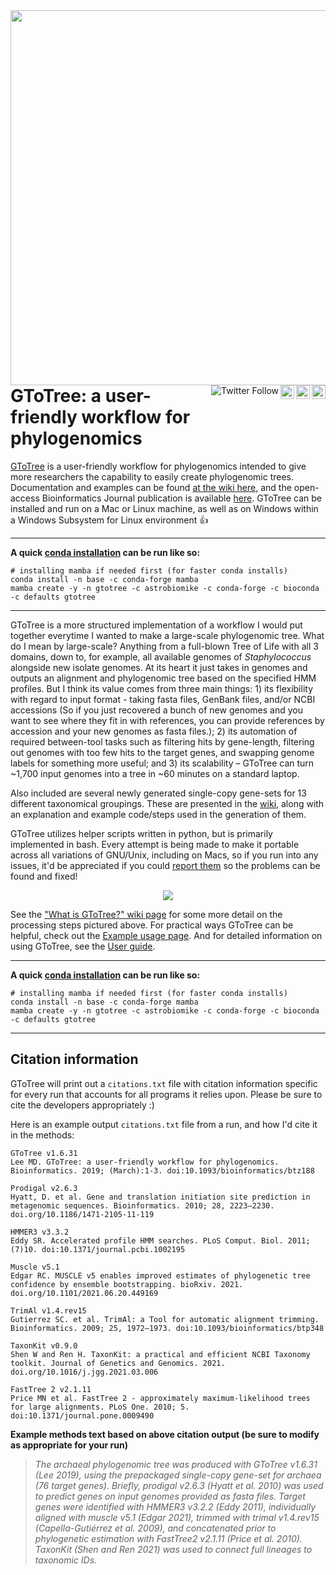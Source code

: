 
<img align="right" width="600" src="https://github.com/AstrobioMike/AstrobioMike.github.io/blob/master/images/GToTree-logo-1200px.png">  

<br>
<br>
<br>
<br>

<a href="https://scholar.google.com/citations?view_op=view_citation&citation_for_view=-ONw6lsAAAAJ:_FxGoFyzp5QC"><img align="right" alt="Citations" src="https://img.shields.io/badge/Citations-360+-blue" height="22"></a>
<br>
<a href="https://github.com/AstrobioMike/GToTree/wiki/installation#conda-quickstart"><img align="right" alt="Conda installs" src="https://img.shields.io/badge/Conda%20installs-12k+-blue" height="22"></a>
<br>
<a href="https://doi.org/10.1093/bioinformatics/btz188"><img align="right" alt="DOI" src="https://img.shields.io/badge/DOI-10.1093/bioinformatics/btz188-blue" height="22"></a>
<br>
<a href="https://twitter.com/AstrobioMike"><img align="right" alt="Twitter Follow" src="https://img.shields.io/twitter/follow/AstrobioMike?color=blue&style=social"></a>
<br>

---

# GToTree: a user-friendly workflow for phylogenomics
[GToTree](https://github.com/AstrobioMike/GToTree/wiki) is a user-friendly workflow for phylogenomics intended to give more researchers the capability to easily create phylogenomic trees. Documentation and examples can be found [at the wiki here](https://github.com/AstrobioMike/GToTree/wiki), and the open-access Bioinformatics Journal publication is available [here](https://doi.org/10.1093/bioinformatics/btz188). GToTree can be installed and run on a Mac or Linux machine, as well as on Windows within a Windows Subsystem for Linux environment 👍 

---
**A quick [conda installation](https://github.com/AstrobioMike/GToTree/wiki/installation#conda-quickstart) can be run like so:**

```
# installing mamba if needed first (for faster conda installs)
conda install -n base -c conda-forge mamba
mamba create -y -n gtotree -c astrobiomike -c conda-forge -c bioconda -c defaults gtotree
```


---

GToTree is a more structured implementation of a workflow I would put together everytime I wanted to make a large-scale phylogenomic tree. What do I mean by large-scale? Anything from a full-blown Tree of Life with all 3 domains, down to, for example, all available genomes of *Staphylococcus* alongside new isolate genomes. At its heart it just takes in genomes and outputs an alignment and phylogenomic tree based on the specified HMM profiles. But I think its value comes from three main things: 1) its flexibility with regard to input format - taking fasta files, GenBank files, and/or NCBI accessions (So if you just recovered a bunch of new genomes and you want to see where they fit in with references, you can provide references by accession and your new genomes as fasta files.); 2) its automation of required between-tool tasks such as filtering hits by gene-length, filtering out genomes with too few hits to the target genes, and swapping genome labels for something more useful; and 3) its scalability – GToTree can turn ~1,700 input genomes into a tree in ~60 minutes on a standard laptop.

Also included are several newly generated single-copy gene-sets for 13 different taxonomical groupings. These are presented in the [wiki](https://github.com/AstrobioMike/GToTree/wiki/SCG-sets), along with an explanation and example code/steps used in the generation of them. 

GToTree utilizes helper scripts written in python, but is primarily implemented in bash. Every attempt is being made to make it portable across all variations of GNU/Unix, including on Macs, so if you run into any issues, it'd be appreciated if you could [report them](https://github.com/AstrobioMike/GToTree/issues) so the problems can be found and fixed!  

<p align="center">
<a href="https://github.com/AstrobioMike/AstrobioMike.github.io/blob/master/images/GToTree-Overview-main.png"><img src="https://github.com/AstrobioMike/AstrobioMike.github.io/blob/master/images/GToTree-Overview.png"></a>
</p>

See the ["What is GToTree?" wiki page](https://github.com/AstrobioMike/GToTree/wiki/what-is-gtotree%3F) for some more detail on the processing steps pictured above. For practical ways GToTree can be helpful, check out the [Example usage page](https://github.com/AstrobioMike/GToTree/wiki/example-usage). And for detailed information on using GToTree, see the [User guide](https://github.com/AstrobioMike/GToTree/wiki/user-guide).

---

**A quick [conda installation](https://github.com/AstrobioMike/GToTree/wiki/installation#conda-quickstart) can be run like so:**

```
# installing mamba if needed first (for faster conda installs)
conda install -n base -c conda-forge mamba
mamba create -y -n gtotree -c astrobiomike -c conda-forge -c bioconda -c defaults gtotree
```


---

## Citation information

GToTree will print out a `citations.txt` file with citation information specific for every run that accounts for all programs it relies upon. Please be sure to cite the developers appropriately :)

Here is an example output `citations.txt` file from a run, and how I'd cite it in the methods:

```
GToTree v1.6.31
Lee MD. GToTree: a user-friendly workflow for phylogenomics. Bioinformatics. 2019; (March):1-3. doi:10.1093/bioinformatics/btz188

Prodigal v2.6.3
Hyatt, D. et al. Gene and translation initiation site prediction in metagenomic sequences. Bioinformatics. 2010; 28, 2223–2230. doi.org/10.1186/1471-2105-11-119

HMMER3 v3.3.2
Eddy SR. Accelerated profile HMM searches. PLoS Comput. Biol. 2011; (7)10. doi:10.1371/journal.pcbi.1002195

Muscle v5.1
Edgar RC. MUSCLE v5 enables improved estimates of phylogenetic tree confidence by ensemble bootstrapping. bioRxiv. 2021. doi.org/10.1101/2021.06.20.449169

TrimAl v1.4.rev15
Gutierrez SC. et al. TrimAl: a Tool for automatic alignment trimming. Bioinformatics. 2009; 25, 1972–1973. doi:10.1093/bioinformatics/btp348

TaxonKit v0.9.0
Shen W and Ren H. TaxonKit: a practical and efficient NCBI Taxonomy toolkit. Journal of Genetics and Genomics. 2021. doi.org/10.1016/j.jgg.2021.03.006

FastTree 2 v2.1.11
Price MN et al. FastTree 2 - approximately maximum-likelihood trees for large alignments. PLoS One. 2010; 5. doi:10.1371/journal.pone.0009490
```

**Example methods text based on above citation output (be sure to modify as appropriate for your run)**
> *The archaeal phylogenomic tree was produced with GToTree v1.6.31 (Lee 2019), using the prepackaged single-copy gene-set for archaea (76 target genes). Briefly, prodigal v2.6.3 (Hyatt et al. 2010) was used to predict genes on input genomes provided as fasta files. Target genes were identified with HMMER3 v3.2.2 (Eddy 2011), individually aligned with muscle v5.1 (Edgar 2021), trimmed with trimal v1.4.rev15 (Capella-Gutiérrez et al. 2009), and concatenated prior to phylogenetic estimation with FastTree2 v2.1.11 (Price et al. 2010). TaxonKit (Shen and Ren 2021) was used to connect full lineages to taxonomic IDs.*
